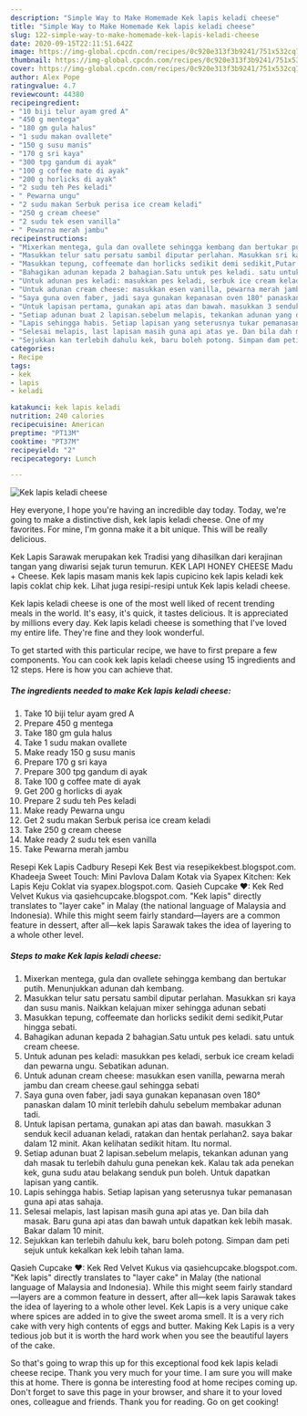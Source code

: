 ```yaml
---
description: "Simple Way to Make Homemade Kek lapis keladi cheese"
title: "Simple Way to Make Homemade Kek lapis keladi cheese"
slug: 122-simple-way-to-make-homemade-kek-lapis-keladi-cheese
date: 2020-09-15T22:11:51.642Z
image: https://img-global.cpcdn.com/recipes/0c920e313f3b9241/751x532cq70/kek-lapis-keladi-cheese-resipi-foto-utama.jpg
thumbnail: https://img-global.cpcdn.com/recipes/0c920e313f3b9241/751x532cq70/kek-lapis-keladi-cheese-resipi-foto-utama.jpg
cover: https://img-global.cpcdn.com/recipes/0c920e313f3b9241/751x532cq70/kek-lapis-keladi-cheese-resipi-foto-utama.jpg
author: Alex Pope
ratingvalue: 4.7
reviewcount: 44380
recipeingredient:
- "10 biji telur ayam gred A"
- "450 g mentega"
- "180 gm gula halus"
- "1 sudu makan ovallete"
- "150 g susu manis"
- "170 g sri kaya"
- "300 tpg gandum di ayak"
- "100 g coffee mate di ayak"
- "200 g horlicks di ayak"
- "2 sudu teh Pes keladi"
- " Pewarna ungu"
- "2 sudu makan Serbuk perisa ice cream keladi"
- "250 g cream cheese"
- "2 sudu tek esen vanilla"
- " Pewarna merah jambu"
recipeinstructions:
- "Mixerkan mentega, gula dan ovallete sehingga kembang dan bertukar putih. Menunjukkan adunan dah kembang."
- "Masukkan telur satu persatu sambil diputar perlahan. Masukkan sri kaya dan susu manis. Naikkan kelajuan mixer sehingga adunan sebati"
- "Masukkan tepung, coffeemate dan horlicks sedikit demi sedikit,Putar hingga sebati."
- "Bahagikan adunan kepada 2 bahagian.Satu untuk pes keladi. satu untuk cream cheese."
- "Untuk adunan pes keladi: masukkan pes keladi, serbuk ice cream keladi dan pewarna ungu. Sebatikan adunan."
- "Untuk adunan cream cheese: masukkan esen vanilla, pewarna merah jambu dan cream cheese.gaul sehingga sebati"
- "Saya guna oven faber, jadi saya gunakan kepanasan oven 180° panaskan dalam 10 minit terlebih dahulu sebelum membakar adunan tadi."
- "Untuk lapisan pertama, gunakan api atas dan bawah. masukkan 3 senduk kecil aduanan keladi, ratakan dan hentak perlahan2. saya bakar dalam 12 minit. Akan kelihatan sedikit hitam. Itu normal."
- "Setiap adunan buat 2 lapisan.sebelum melapis, tekankan adunan yang dah masak tu terlebih dahulu guna penekan kek. Kalau tak ada penekan kek, guna sudu atau belakang senduk pun boleh. Untuk dapatkan lapisan yang cantik."
- "Lapis sehingga habis. Setiap lapisan yang seterusnya tukar pemanasan guna api atas sahaja."
- "Selesai melapis, last lapisan masih guna api atas ye. Dan bila dah masak. Baru guna api atas dan bawah untuk dapatkan kek lebih masak. Bakar dalam 10 minit."
- "Sejukkan kan terlebih dahulu kek, baru boleh potong. Simpan dam peti sejuk untuk kekalkan kek lebih tahan lama."
categories:
- Recipe
tags:
- kek
- lapis
- keladi

katakunci: kek lapis keladi 
nutrition: 240 calories
recipecuisine: American
preptime: "PT13M"
cooktime: "PT37M"
recipeyield: "2"
recipecategory: Lunch

---
```



![Kek lapis keladi cheese](https://img-global.cpcdn.com/recipes/0c920e313f3b9241/751x532cq70/kek-lapis-keladi-cheese-resipi-foto-utama.jpg)

Hey everyone, I hope you're having an incredible day today. Today, we're going to make a distinctive dish, kek lapis keladi cheese. One of my favorites. For mine, I'm gonna make it a bit unique. This will be really delicious.

Kek Lapis Sarawak merupakan kek Tradisi yang dihasilkan dari kerajinan tangan yang diwarisi sejak turun temurun. KEK LAPI HONEY CHEESE Madu + Cheese. Kek lapis masam manis kek lapis cupicino kek lapis keladi kek lapis coklat chip kek. Lihat juga resipi-resipi untuk Kek lapis keladi cheese.

Kek lapis keladi cheese is one of the most well liked of recent trending meals in the world. It's easy, it's quick, it tastes delicious. It is appreciated by millions every day. Kek lapis keladi cheese is something that I've loved my entire life. They're fine and they look wonderful.


To get started with this particular recipe, we have to first prepare a few components. You can cook kek lapis keladi cheese using 15 ingredients and 12 steps. Here is how you can achieve that.

<!--inarticleads1-->

##### The ingredients needed to make Kek lapis keladi cheese:

1. Take 10 biji telur ayam gred A
1. Prepare 450 g mentega
1. Take 180 gm gula halus
1. Take 1 sudu makan ovallete
1. Make ready 150 g susu manis
1. Prepare 170 g sri kaya
1. Prepare 300 tpg gandum di ayak
1. Take 100 g coffee mate di ayak
1. Get 200 g horlicks di ayak
1. Prepare 2 sudu teh Pes keladi
1. Make ready  Pewarna ungu
1. Get 2 sudu makan Serbuk perisa ice cream keladi
1. Take 250 g cream cheese
1. Make ready 2 sudu tek esen vanilla
1. Take  Pewarna merah jambu


Resepi Kek Lapis Cadbury Resepi Kek Best via resepikekbest.blogspot.com. Khadeeja Sweet Touch: Mini Pavlova Dalam Kotak via Syapex Kitchen: Kek Lapis Keju Coklat via syapex.blogspot.com. Qasieh Cupcake ♥: Kek Red Velvet Kukus via qasiehcupcake.blogspot.com. &#34;Kek lapis&#34; directly translates to &#34;layer cake&#34; in Malay (the national language of Malaysia and Indonesia). While this might seem fairly standard—layers are a common feature in dessert, after all—kek lapis Sarawak takes the idea of layering to a whole other level. 

<!--inarticleads2-->

##### Steps to make Kek lapis keladi cheese:

1. Mixerkan mentega, gula dan ovallete sehingga kembang dan bertukar putih. Menunjukkan adunan dah kembang.
1. Masukkan telur satu persatu sambil diputar perlahan. Masukkan sri kaya dan susu manis. Naikkan kelajuan mixer sehingga adunan sebati
1. Masukkan tepung, coffeemate dan horlicks sedikit demi sedikit,Putar hingga sebati.
1. Bahagikan adunan kepada 2 bahagian.Satu untuk pes keladi. satu untuk cream cheese.
1. Untuk adunan pes keladi: masukkan pes keladi, serbuk ice cream keladi dan pewarna ungu. Sebatikan adunan.
1. Untuk adunan cream cheese: masukkan esen vanilla, pewarna merah jambu dan cream cheese.gaul sehingga sebati
1. Saya guna oven faber, jadi saya gunakan kepanasan oven 180° panaskan dalam 10 minit terlebih dahulu sebelum membakar adunan tadi.
1. Untuk lapisan pertama, gunakan api atas dan bawah. masukkan 3 senduk kecil aduanan keladi, ratakan dan hentak perlahan2. saya bakar dalam 12 minit. Akan kelihatan sedikit hitam. Itu normal.
1. Setiap adunan buat 2 lapisan.sebelum melapis, tekankan adunan yang dah masak tu terlebih dahulu guna penekan kek. Kalau tak ada penekan kek, guna sudu atau belakang senduk pun boleh. Untuk dapatkan lapisan yang cantik.
1. Lapis sehingga habis. Setiap lapisan yang seterusnya tukar pemanasan guna api atas sahaja.
1. Selesai melapis, last lapisan masih guna api atas ye. Dan bila dah masak. Baru guna api atas dan bawah untuk dapatkan kek lebih masak. Bakar dalam 10 minit.
1. Sejukkan kan terlebih dahulu kek, baru boleh potong. Simpan dam peti sejuk untuk kekalkan kek lebih tahan lama.


Qasieh Cupcake ♥: Kek Red Velvet Kukus via qasiehcupcake.blogspot.com. &#34;Kek lapis&#34; directly translates to &#34;layer cake&#34; in Malay (the national language of Malaysia and Indonesia). While this might seem fairly standard—layers are a common feature in dessert, after all—kek lapis Sarawak takes the idea of layering to a whole other level. Kek Lapis is a very unique cake where spices are added in to give the sweet aroma smell. It is a very rich cake with very high contents of eggs and butter. Making Kek Lapis is a very tedious job but it is worth the hard work when you see the beautiful layers of the cake. 

So that's going to wrap this up for this exceptional food kek lapis keladi cheese recipe. Thank you very much for your time. I am sure you will make this at home. There is gonna be interesting food at home recipes coming up. Don't forget to save this page in your browser, and share it to your loved ones, colleague and friends. Thank you for reading. Go on get cooking!
